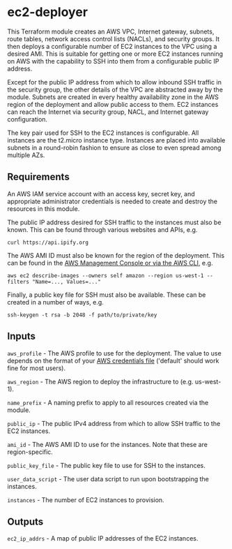 # ec2-deployer

This Terraform module creates an AWS VPC, Internet gateway, subnets, route tables, network access control lists (NACLs), and security groups. It then deploys a configurable number of EC2 instances to the VPC using a desired AMI. This is suitable for getting one or more EC2 instances running on AWS with the capability to SSH into them from a configurable public IP address.

Except for the public IP address from which to allow inbound SSH traffic in the security group, the other details of the VPC are abstracted away by the module. Subnets are created in every healthy availability zone in the AWS region of the deployment and allow public access to them. EC2 instances can reach the Internet via security group, NACL, and Internet gateway configuration.

The key pair used for SSH to the EC2 instances is configurable. All instances are the t2.micro instance type. Instances are placed into available subnets in a round-robin fashion to ensure as close to even spread among multiple AZs.

## Requirements

An AWS IAM service account with an access key, secret key, and appropriate administrator credentials is needed to create and destroy the resources in this module.

The public IP address desired for SSH traffic to the instances must also be known. This can be found through various websites and APIs, e.g.

`curl https://api.ipify.org`

The AWS AMI ID must also be known for the region of the deployment. This can be found in the [AWS Management Console or via the AWS CLI](https://docs.aws.amazon.com/AWSEC2/latest/UserGuide/finding-an-ami.html), e.g.

`aws ec2 describe-images --owners self amazon --region us-west-1 --filters "Name=..., Values=..."`

Finally, a public key file for SSH must also be available. These can be created in a number of ways, e.g.

`ssh-keygen -t rsa -b 2048 -f path/to/private/key`

## Inputs

`aws_profile` - The AWS profile to use for the deployment. The value to use depends on the format of your [AWS credentials file](https://docs.aws.amazon.com/cli/latest/userguide/cli-configure-files.html) ('default' should work fine for most users).

`aws_region` - The AWS region to deploy the infrastructure to (e.g. us-west-1).

`name_prefix` - A naming prefix to apply to all resources created via the module.

`public_ip` - The public IPv4 address from which to allow SSH traffic to the EC2 instances.

`ami_id` - The AWS AMI ID to use for the instances. Note that these are region-specific.

`public_key_file` - The public key file to use for SSH to the instances.

`user_data_script` - The user data script to run upon bootstrapping the instances.

`instances` - The number of EC2 instances to provision.

## Outputs

`ec2_ip_addrs` - A map of public IP addresses of the EC2 instances.
